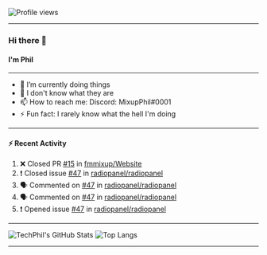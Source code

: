![Profile views](https://gpvc.arturio.dev/TechPhil)

---

### Hi there 👋
#### I'm Phil

---

- 🔭 I’m currently doing things
- 🌱 I don't know what they are
- 📫 How to reach me: Discord: MixupPhil#0001
- ⚡ Fun fact: I rarely know what the hell I'm doing

---

#### ⚡ Recent Activity
<!--START_SECTION:activity-->
1. ❌ Closed PR [#15](https://github.com//fmmixup/Website/pull/15) in [fmmixup/Website](https://github.com//fmmixup/Website)
2. ❗️ Closed issue [#47](https://github.com//radiopanel/radiopanel/issues/47) in [radiopanel/radiopanel](https://github.com//radiopanel/radiopanel)
3. 🗣 Commented on [#47](https://github.com//radiopanel/radiopanel/issues/47) in [radiopanel/radiopanel](https://github.com//radiopanel/radiopanel)
4. 🗣 Commented on [#47](https://github.com//radiopanel/radiopanel/issues/47) in [radiopanel/radiopanel](https://github.com//radiopanel/radiopanel)
5. ❗️ Opened issue [#47](https://github.com//radiopanel/radiopanel/issues/47) in [radiopanel/radiopanel](https://github.com//radiopanel/radiopanel)
<!--END_SECTION:activity-->

---

![TechPhil's GitHub Stats](https://github-readme-stats.vercel.app/api?username=techphil&count_private=true)
![Top Langs](https://github-readme-stats.vercel.app/api/top-langs/?username=techphil)

---
